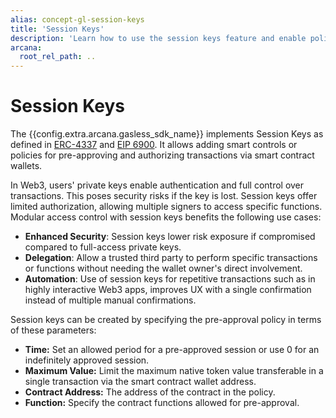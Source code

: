 ```yaml
---
alias: concept-gl-session-keys
title: 'Session Keys'
description: 'Learn how to use the session keys feature and enable policies to pre-approve smart contract wallet transactions within a specific period up to a certain value.'
arcana:
  root_rel_path: ..
---
```


# Session Keys

The {{config.extra.arcana.gasless_sdk_name}} implements Session Keys as defined in [ERC-4337](https://eips.ethereum.org/EIPS/eip-4337) and [EIP 6900](https://eips.ethereum.org/EIPS/eip-6900). It allows adding smart controls or policies for pre-approving and authorizing transactions via smart contract wallets.

In Web3, users' private keys enable authentication and full control over transactions. This poses security risks if the key is lost. Session keys offer limited authorization, allowing multiple signers to access specific functions. Modular access control with session keys benefits the following use cases:

* **Enhanced Security**: Session keys lower risk exposure if compromised compared to full-access private keys. 
* **Delegation**: Allow a trusted third party to perform specific transactions or functions without needing the wallet owner's direct involvement.
* **Automation**: Use of session keys for repetitive transactions such as in highly interactive Web3 apps, improves UX with a single confirmation instead of multiple manual confirmations.

Session keys can be created by specifying the pre-approval policy in terms of these parameters:

* **Time:** Set an allowed period for a pre-approved session or use 0 for an indefinitely approved session.
* **Maximum Value:** Limit the maximum native token value transferable in a single transaction via the smart contract wallet address.
* **Contract Address:** The address of the contract in the policy.
* **Function:** Specify the contract functions allowed for pre-approval.